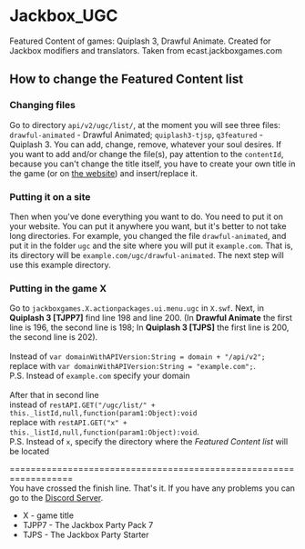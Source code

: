# Jackbox_UGC
Featured Content of games: Quiplash 3, Drawful Animate. Created for Jackbox modifiers and translators. Taken from ecast.jackboxgames.com 

## How to change the Featured Content list
### Changing files
Go to directory `api/v2/ugc/list/`, at the moment you will see three files: `drawful-animated` - Drawful Animated; `quiplash3-tjsp`, `q3featured` - Quiplash 3. You can add, change, remove, whatever your soul desires. If you want to add and/or change the file(s), pay attention to the `contentId`, because you can't change the title itself, you have to create your own title in the game (or on [the website](https://sid3r.net/ContentManager/)) and insert/replace it.
### Putting it on a site
Then when you've done everything you want to do. You need to put it on your website. You can put it anywhere you want, but it's better to not take long directories. For example, you changed the file `drawful-animated`, and put it in the folder `ugc` and the site where you will put it `example.com`. That is, its directory will be `example.com/ugc/drawful-animated`. The next step will use this example directory.
### Putting in the game X
Go to `jackboxgames.X.actionpackages.ui.menu.ugc` in `X.swf`. Next, in **Quiplash 3 [TJPP7]** find line 198 and line 200. (In **Drawful Animate** the first line is 196, the second line is 198; In **Quiplash 3 [TJPS]** the first line is 200, the second line is 202).<br /><br />Instead of `var domainWithAPIVersion:String = domain + "/api/v2";`<br />replace with `var domainWithAPIVersion:String = "example.com";`.<br />P.S. Instead of `example.com` specify your domain<br /><br />After that in second line<br />instead of `restAPI.GET("/ugc/list/" + this._listId,null,function(param1:Object):void`<br />replace with `restAPI.GET("x" + this._listId,null,function(param1:Object):void`.<br />P.S. Instead of `x`, specify the directory where the *Featured Content list* will be located

==================================================================<br>You have crossed the finish line. That's it. If you have any problems you can go to the [Discord Server](https://www.discord.gg/FsfSdVKcwq).
- X - game title
- TJPP7 - The Jackbox Party Pack 7
- TJPS - The Jackbox Party Starter
